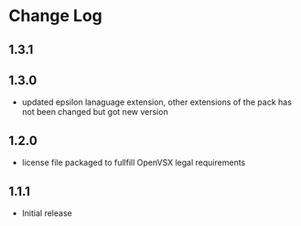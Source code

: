 # Change Log

## 1.3.1

## 1.3.0
- updated epsilon lanaguage extension, other extensions of the pack has not been changed but got new version 

## 1.2.0
- license file packaged to fullfill OpenVSX legal requirements

## 1.1.1
- Initial release
